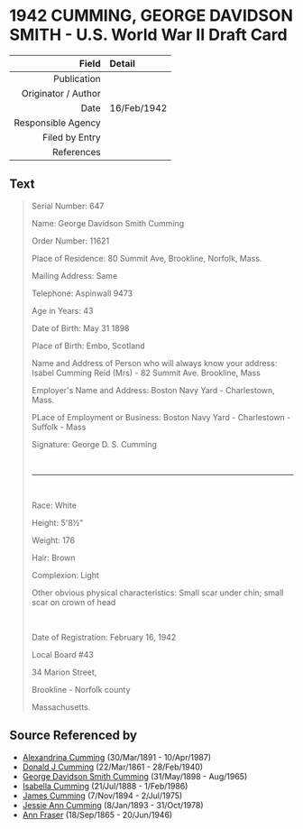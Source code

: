 ﻿---
layout: page
permalink: /sources/s46960065
---

# 1942 CUMMING, GEORGE DAVIDSON SMITH - U.S. World War II Draft Card

Field | Detail
---:|:---
Publication | 
Originator / Author | 
Date | 16/Feb/1942
Responsible Agency | 
Filed by Entry | 
References | 

## Text

> Serial Number: 647
>
> Name: George Davidson Smith Cumming
>
> Order Number: 11621
>
> Place of Residence: 80 Summit Ave, Brookline, Norfolk, Mass.
>
> Mailing Address: Same
>
> Telephone: Aspinwall 9473
>
> Age in Years: 43
>
> Date of Birth: May 31 1898
>
> Place of Birth: Embo, Scotland
>
> Name and Address of Person who will always know your address: Isabel Cumming Reid (Mrs) - 82 Summit Ave. Brookline, Mass
>
> Employer's Name and Address: Boston Navy Yard - Charlestown, Mass.
>
> PLace of Employment or Business: Boston Navy Yard - Charlestown - Suffolk - Mass
>
> Signature: George D. S. Cumming
>
> <br/>
>
> ---
>
> <br/>
>
> Race: White
>
> Height: 5'8½"
>
> Weight: 176
>
> Hair: Brown
>
> Complexion: Light
>
> Other obvious physical characteristics: Small scar under chin; small scar on crown of head
>
> <br/>
>
> Date of Registration: February 16, 1942
>
> Local Board #43
>
> 34 Marion Street,
>
> Brookline - Norfolk county
>
> Massachusetts.
>

## Source Referenced by

* [Alexandrina Cumming](../people/@57186713@-alexandrina-cumming-b1891-3-30-d1987-4-10.md) (30/Mar/1891 - 10/Apr/1987)
* [Donald J Cumming](../people/@20465544@-donald-j-cumming-b1861-3-22-d1940-2-28.md) (22/Mar/1861 - 28/Feb/1940)
* [George Davidson Smith Cumming](../people/@13773669@-george-davidson-smith-cumming-b1898-5-31-d1965-8.md) (31/May/1898 - Aug/1965)
* [Isabella Cumming](../people/@84684994@-isabella-cumming-b1888-7-21-d1986-2-1.md) (21/Jul/1888 - 1/Feb/1986)
* [James Cumming](../people/@492889@-james-cumming-b1894-11-7-d1975-7-2.md) (7/Nov/1894 - 2/Jul/1975)
* [Jessie Ann Cumming](../people/@66222886@-jessie-ann-cumming-b1893-1-8-d1978-10-31.md) (8/Jan/1893 - 31/Oct/1978)
* [Ann Fraser](../people/@70425788@-ann-fraser-b1865-9-18-d1946-6-20.md) (18/Sep/1865 - 20/Jun/1946)
